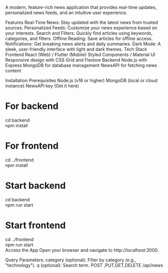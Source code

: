 A modern, feature-rich news application that provides real-time updates, personalized news feeds, and an intuitive user experience.


Features
Real-Time News: Stay updated with the latest news from trusted sources.
Personalized Feeds: Customize your news experience based on your interests.
Search and Filters: Quickly find articles using keywords, categories, and filters.
Offline Reading: Save articles for offline access.
Notifications: Get breaking news alerts and daily summaries.
Dark Mode: A sleek, user-friendly interface with light and dark themes.
Tech Stack
Frontend
React (Web) / Flutter (Mobile)
Styled Components / Material UI
Responsive design with CSS Grid and Flexbox
Backend
Node.js with Express
MongoDB for database management
NewsAPI for fetching news content

Installation
Prerequisites
Node.js (v16 or higher)
MongoDB (local or cloud instance)
NewsAPI key (Get it here)

# For backend  
cd backend  
npm install  

# For frontend  
cd ../frontend  
npm install  
# Start backend  
cd backend  
npm run start  

# Start frontend  
cd ../frontend  
npm run start  
Access the App
Open your browser and navigate to http://localhost:3000.



Query Parameters:
category (optional): Filter by category (e.g., "technology").
q (optional): Search term.
POST ,PUT,GET,DELETE /api/news


